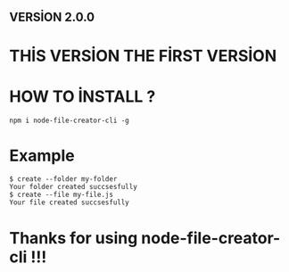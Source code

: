 ## VERSİON 2.0.0
# THİS VERSİON THE FİRST VERSİON
# HOW TO İNSTALL ?
```npm
npm i node-file-creator-cli -g
```
# Example
```
$ create --folder my-folder
Your folder created succsesfully
$ create --file my-file.js
Your file created succsesfully
```
# Thanks for using node-file-creator-cli !!!
